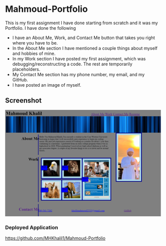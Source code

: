 # Mahmoud-Portfolio

This is my first assignment I have done starting from scratch and it was my Portfolio. I have done the following
- I have an About Me, Work, and Contact Me button that takes you right where you have to be. 
- In the About Me section I have mentioned a couple things about myself and hobbies of mine.
- In my Work section I have posted my first assignment, which was debugging/reconstructing a code. The rest are temporarily placeholders.
- My Contact Me section has my phone number, my email, and my GitHub.
- I have posted an image of myself.

## Screenshot

![This is a screenshot of how the portfolio looks](./assests/images/Mahmoud-Porfolio_index.html.png)

### Deployed Application

https://github.com/MHKhalil1/Mahmoud-Portfolio